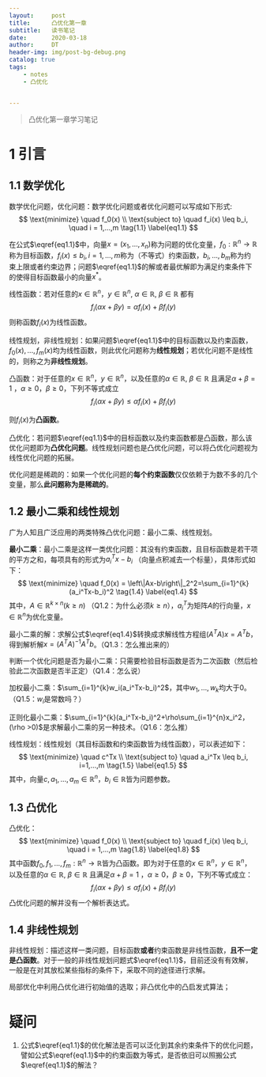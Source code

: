 ```yaml
---
layout:     post
title:      凸优化第一章
subtitle:   读书笔记
date:       2020-03-18
author:     DT
header-img: img/post-bg-debug.png
catalog: true
tags:
    - notes
    - 凸优化


---
```


> 凸优化第一章学习笔记

# 1 引言

## 1.1 数学优化

数学优化问题，优化问题：数学优化问题或者优化问题可以写成如下形式:
$$
\text{minimize} \quad f_0(x) \\
\text{subject to} \quad f_i(x) \leq b_i, \quad i = 1,...,m
\tag{1.1}
\label{eq1.1}
$$


在公式$\eqref{eq1.1}$中，向量$x=(x_1,...,x_n)$称为问题的优化变量，$f_0 : \mathbb{R}^n \to \mathbb{R}$称为目标函数，$f_i(x) \leq b_i,i=1,...,m$称为（不等式）约束函数，$b_i,...,b_m$称为约束上限或者约束边界；问题$\eqref{eq1.1}$的解或者最优解即为满足约束条件下的使得目标函数最小的向量$x^*$。

线性函数：若对任意的$x \in \mathbb{R}^n$，$y \in \mathbb{R}^n$, $\alpha \in \mathbb{R}$, $\beta \in \mathbb{R}$ 都有
$$
f_i(\alpha x + \beta y) = \alpha f_i(x) + \beta f_i(y)
\tag{1.2}
\label{eq1.2}
$$
则称函数$f_i(x)$为线性函数。

线性规划，非线性规划：如果问题$\eqref{eq1.1}$中的目标函数以及约束函数，$f_0(x),...,f_m(x)$均为线性函数，则此优化问题称为**线性规划**；若优化问题不是线性的，则称之为**非线性规划**。

凸函数：对于任意的$x \in \mathbb{R}^n$，$y \in \mathbb{R}^n$，以及任意的$\alpha \in \mathbb{R}$, $\beta \in \mathbb{R}$ 且满足$\alpha + \beta = 1$ ，$\alpha \geq 0$，$\beta \geq 0$，下列不等式成立
$$
f_i(\alpha x + \beta y) \leq \alpha f_i(x) + \beta f_i(y)
\tag{1.3}
\label{eq1.3}
$$


则$f_i(x)$为**凸函数**。

凸优化：若问题$\eqref{eq1.1}$中的目标函数以及约束函数都是凸函数，那么该优化问题即为**凸优化问题**。线性规划问题也是凸优化问题，可以将凸优化问题视为线性优化问题的拓展。

优化问题是稀疏的：如果一个优化问题的**每个约束函数**仅仅依赖于为数不多的几个变量，那么**此问题称为是稀疏的**。

## 1.2 最小二乘和线性规划

广为人知且广泛应用的两类特殊凸优化问题：最小二乘、线性规划。

**最小二乘**：最小二乘是这样一类优化问题：其没有约束函数，且目标函数是若干项的平方之和，每项具有的形式为$a_i^Tx-b_i$ （向量点积减去一个标量），具体形式如下：
$$
\text{minimize} \quad f_0(x) = \left\|Ax-b\right\|_2^2=\sum_{i=1}^{k}(a_i^Tx-b_i)^2
\tag{1.4}
\label{eq1.4}
$$
其中，$A\in\mathbb{R}^{k\times n}(k \geq n)$ （Q1.2：为什么必须$k\geq n$），$a_i^T$为矩阵$A$的行向量，$x \in \mathbb{R}^n$为优化变量。

最小二乘的解：求解公式$\eqref{eq1.4}$转换成求解线性方程组$(A^TA)x=A^Tb$，得到解析解$x=(A^TA)^{-1}A^Tb$。（Q1.3：怎么推出来的）

判断一个优化问题是否为最小二乘：只需要检验目标函数是否为二次函数（然后检验此二次函数是否半正定）（Q1.4：怎么说）

加权最小二乘：$\sum_{i=1}^{k}w_i(a_i^Tx-b_i)^2$，其中$w_1,...,w_k$均大于0。（Q1.5：$w_i$是常数吗？）

正则化最小二乘：$\sum_{i=1}^{k}(a_i^Tx-b_i)^2+\rho\sum_{i=1}^{n}x_i^2，(\rho >0)$是求解最小二乘的另一种技术。（Q1.6：怎么推）

线性规划：线性规划（其目标函数和约束函数皆为线性函数），可以表述如下：
$$
\text{minimize} \quad c^Tx \\
\text{subject to} \quad a_i^Tx \leq b_i, i=1,...,m
\tag{1.5}
\label{eq1.5}
$$
其中，向量$c,a_1,...,a_m \in \mathbb{R}^n$，$b_i \in \mathbb{R}$皆为问题参数。

## 1.3 凸优化

凸优化：
$$
\text{minimize} \quad f_0(x) \\
\text{subject to} \quad f_i(x) \leq b_i, \quad i = 1,...,m
\tag{1.8}
\label{eq1.8}
$$
其中函数$f_0,f_1,...,f_m : \mathbb{R}^n \to \mathbb{R}$皆为凸函数。即为对于任意的$x \in \mathbb{R}^n$，$y \in \mathbb{R}^n$，以及任意的$\alpha \in \mathbb{R}$, $\beta \in \mathbb{R}$ 且满足$\alpha + \beta = 1$ ，$\alpha \geq 0$，$\beta \geq 0$，下列不等式成立：
$$
f_i(\alpha x + \beta y) \leq \alpha f_i(x) + \beta f_i(y)
$$
凸优化问题的解并没有一个解析表达式。

## 1.4 非线性规划

非线性规划：描述这样一类问题，目标函数**或者**约束函数是非线性函数，**且不一定是凸函数**。对于一般的非线性规划问题式$\eqref{eq1.1}$，目前还没有有效解，一般是在对其放松某些指标的条件下，采取不同的途径进行求解。

局部优化中利用凸优化进行初始值的选取；非凸优化中的凸启发式算法；

# 疑问

1. 公式$\eqref{eq1.1}$的优化解法是否可以泛化到其余约束条件下的优化问题，譬如公式$\eqref{eq1.1}$中的约束函数为等式，是否依旧可以照搬公式$\eqref{eq1.1}$的解法？